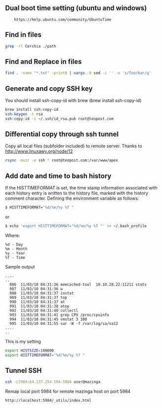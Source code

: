 Dual boot time setting (ubuntu and windows)
---
        https://help.ubuntu.com/community/UbuntuTime

Find in files
---

``` bash
grep -rl Cerchia ./path
```


Find and Replace in files
---

``` bash
find . -name "*.txt" -print0 | xargs -0 sed -i '' -e 's/foo/bar/g'
```

Generate and copy SSH key
---

You should install ssh-copy-id with brew (brew install ssh-copy-id)
``` bash
brew install ssh-copy-id
ssh-keygen -t rsa
ssh-copy-id -i ~/.ssh/id_rsa.pub root@teopost.com
```

Differential copy through ssh tunnel
--- 

Copy all local files (subfolder included) to remote server. Thanks to http://www.linuxawy.org/node/12
``` bash
rsync -avzr -e ssh * root@teopost.com:/var/www/apex 
```

Add date and time to bash history
---
If the HISTTIMEFORMAT is set, the time stamp information associated with each history entry is written to the history file, marked with the history comment character. Defining the environment variable as follows:

``` bash
$ HISTTIMEFORMAT="%d/%m/%y %T "
```

or 

``` bash
$ echo 'export HISTTIMEFORMAT="%d/%m/%y %T "' >> ~/.bash_profile
```

Where:

    %d - Day
    %m - Month
    %y - Year
    %T - Time

Sample output

    ....
    ..
      986  11/03/10 04:31:36 memcached-tool  10.10.28.22:11211 stats
      987  11/03/10 04:31:36 w
      988  11/03/10 04:31:37 iostat
      989  11/03/10 04:31:37 top
      990  11/03/10 04:31:37 at
      991  11/03/10 04:31:38 atop
      992  11/03/10 04:31:40 collectl
      993  11/03/10 04:31:41 grep CPU /proc/cpuinfo
      994  11/03/10 04:31:45 vmstat 3 100
      995  11/03/10 04:31:55 sar -W -f /var/log/sa/sa12
    ....
    ..

This is my setting

``` bash
export HISTSIZE=100000
export HISTTIMEFORMAT="%d/%m/%y %T "
 ```
 
 Tunnel SSH
 ---
 
 ``` bash
 ssh -L5984:64.137.254.104:5984 user@mazinga
``` 
Remap local port 5984 for remote mazinga host on port 5984

 ``` bash
http://localhost:5984/_utils/index.html
 ``` 
